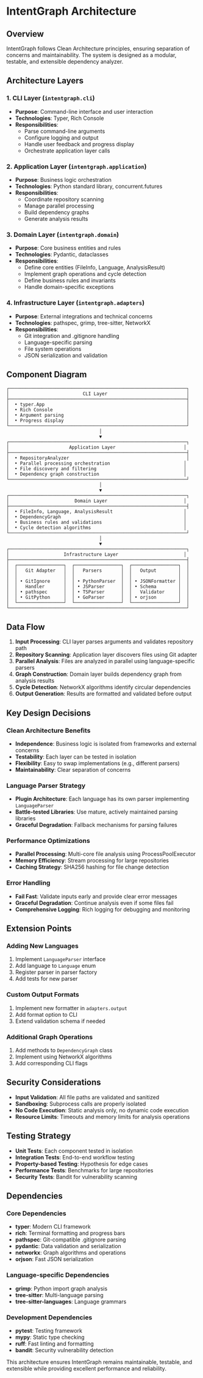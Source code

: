 # IntentGraph Architecture

## Overview

IntentGraph follows Clean Architecture principles, ensuring separation of concerns and maintainability. The system is designed as a modular, testable, and extensible dependency analyzer.

## Architecture Layers

### 1. CLI Layer (`intentgraph.cli`)
- **Purpose**: Command-line interface and user interaction
- **Technologies**: Typer, Rich Console
- **Responsibilities**:
  - Parse command-line arguments
  - Configure logging and output
  - Handle user feedback and progress display
  - Orchestrate application layer calls

### 2. Application Layer (`intentgraph.application`)
- **Purpose**: Business logic orchestration
- **Technologies**: Python standard library, concurrent.futures
- **Responsibilities**:
  - Coordinate repository scanning
  - Manage parallel processing
  - Build dependency graphs
  - Generate analysis results

### 3. Domain Layer (`intentgraph.domain`)
- **Purpose**: Core business entities and rules
- **Technologies**: Pydantic, dataclasses
- **Responsibilities**:
  - Define core entities (FileInfo, Language, AnalysisResult)
  - Implement graph operations and cycle detection
  - Define business rules and invariants
  - Handle domain-specific exceptions

### 4. Infrastructure Layer (`intentgraph.adapters`)
- **Purpose**: External integrations and technical concerns
- **Technologies**: pathspec, grimp, tree-sitter, NetworkX
- **Responsibilities**:
  - Git integration and .gitignore handling
  - Language-specific parsing
  - File system operations
  - JSON serialization and validation

## Component Diagram

```
┌─────────────────────────────────────────────────────────────────┐
│                           CLI Layer                             │
├─────────────────────────────────────────────────────────────────┤
│  • typer.App                                                    │
│  • Rich Console                                                 │
│  • Argument parsing                                             │
│  • Progress display                                             │
└─────────────────────────────────────────────────────────────────┘
                                  │
                                  ▼
┌─────────────────────────────────────────────────────────────────┐
│                      Application Layer                         │
├─────────────────────────────────────────────────────────────────┤
│  • RepositoryAnalyzer                                           │
│  • Parallel processing orchestration                           │
│  • File discovery and filtering                                │
│  • Dependency graph construction                               │
└─────────────────────────────────────────────────────────────────┘
                                  │
                                  ▼
┌─────────────────────────────────────────────────────────────────┐
│                        Domain Layer                            │
├─────────────────────────────────────────────────────────────────┤
│  • FileInfo, Language, AnalysisResult                          │
│  • DependencyGraph                                             │
│  • Business rules and validations                              │
│  • Cycle detection algorithms                                  │
└─────────────────────────────────────────────────────────────────┘
                                  │
                                  ▼
┌─────────────────────────────────────────────────────────────────┐
│                    Infrastructure Layer                        │
├─────────────────────────────────────────────────────────────────┤
│  ┌─────────────────┐  ┌─────────────────┐  ┌─────────────────┐  │
│  │   Git Adapter   │  │   Parsers       │  │   Output        │  │
│  │                 │  │                 │  │                 │  │
│  │ • GitIgnore     │  │ • PythonParser  │  │ • JSONFormatter │  │
│  │   Handler       │  │ • JSParser      │  │ • Schema        │  │
│  │ • pathspec      │  │ • TSParser      │  │   Validator     │  │
│  │ • GitPython     │  │ • GoParser      │  │ • orjson        │  │
│  └─────────────────┘  └─────────────────┘  └─────────────────┘  │
└─────────────────────────────────────────────────────────────────┘
```

## Data Flow

1. **Input Processing**: CLI layer parses arguments and validates repository path
2. **Repository Scanning**: Application layer discovers files using Git adapter
3. **Parallel Analysis**: Files are analyzed in parallel using language-specific parsers
4. **Graph Construction**: Domain layer builds dependency graph from analysis results
5. **Cycle Detection**: NetworkX algorithms identify circular dependencies
6. **Output Generation**: Results are formatted and validated before output

## Key Design Decisions

### Clean Architecture Benefits
- **Independence**: Business logic is isolated from frameworks and external concerns
- **Testability**: Each layer can be tested in isolation
- **Flexibility**: Easy to swap implementations (e.g., different parsers)
- **Maintainability**: Clear separation of concerns

### Language Parser Strategy
- **Plugin Architecture**: Each language has its own parser implementing `LanguageParser`
- **Battle-tested Libraries**: Use mature, actively maintained parsing libraries
- **Graceful Degradation**: Fallback mechanisms for parsing failures

### Performance Optimizations
- **Parallel Processing**: Multi-core file analysis using ProcessPoolExecutor
- **Memory Efficiency**: Stream processing for large repositories
- **Caching Strategy**: SHA256 hashing for file change detection

### Error Handling
- **Fail Fast**: Validate inputs early and provide clear error messages
- **Graceful Degradation**: Continue analysis even if some files fail
- **Comprehensive Logging**: Rich logging for debugging and monitoring

## Extension Points

### Adding New Languages
1. Implement `LanguageParser` interface
2. Add language to `Language` enum
3. Register parser in parser factory
4. Add tests for new parser

### Custom Output Formats
1. Implement new formatter in `adapters.output`
2. Add format option to CLI
3. Extend validation schema if needed

### Additional Graph Operations
1. Add methods to `DependencyGraph` class
2. Implement using NetworkX algorithms
3. Add corresponding CLI flags

## Security Considerations

- **Input Validation**: All file paths are validated and sanitized
- **Sandboxing**: Subprocess calls are properly isolated
- **No Code Execution**: Static analysis only, no dynamic code execution
- **Resource Limits**: Timeouts and memory limits for analysis operations

## Testing Strategy

- **Unit Tests**: Each component tested in isolation
- **Integration Tests**: End-to-end workflow testing
- **Property-based Testing**: Hypothesis for edge cases
- **Performance Tests**: Benchmarks for large repositories
- **Security Tests**: Bandit for vulnerability scanning

## Dependencies

### Core Dependencies
- **typer**: Modern CLI framework
- **rich**: Terminal formatting and progress bars
- **pathspec**: Git-compatible .gitignore parsing
- **pydantic**: Data validation and serialization
- **networkx**: Graph algorithms and operations
- **orjson**: Fast JSON serialization

### Language-specific Dependencies
- **grimp**: Python import graph analysis
- **tree-sitter**: Multi-language parsing
- **tree-sitter-languages**: Language grammars

### Development Dependencies
- **pytest**: Testing framework
- **mypy**: Static type checking
- **ruff**: Fast linting and formatting
- **bandit**: Security vulnerability detection

This architecture ensures IntentGraph remains maintainable, testable, and extensible while providing excellent performance and reliability.
